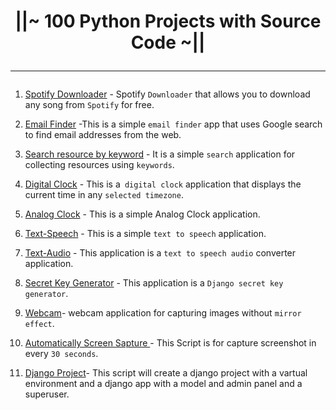 <h1 align="center"">
||~   100 Python Projects with Source Code  
~|| 

<hr>
</h1>


1.  [Spotify Downloader](/docs/spotify.md) - Spotify `Downloader` that allows you to download any song from `Spotify` for free.

2.  [Email Finder](/docs/email_finder.md) -This is a simple `email finder` app that uses Google search to find email addresses from the web. 
3. [Search resource by keyword](/docs/search_link.md) - It is a simple `search` application for collecting resources using `keywords`. 

4.  [Digital Clock](/docs/digital_clock.md) - This is a` digital clock` application that displays the current time in any `selected timezone`.

5. [Analog Clock](/docs/analog_clock.md) -   This is a simple Analog Clock application.
6. [Text-Speech](/docs/speech.md) - This is a simple `text to speech` application.
7. [Text-Audio](/docs/text_to_audio.md) - This application is a `text to speech audio` converter application.
8. [Secret Key Generator](/docs/secret_key.md) - This application is a `Django secret key generator`. 
9. [Webcam](/docs/web_cam.md)- webcam application for capturing images without `mirror effect`.
10. [Automatically Screen Sapture ](/docs/capture_script.md)- This Script is for capture screenshot in every `30 seconds`. 
11. [Django Project](/docs/django_scripts.md)- This script will create a django project with a vartual environment and a django app  with a model and admin panel and a superuser.